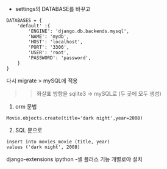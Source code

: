 - settings의 DATABASE를 바꾸고
```shell
DATABASES = {
    'default' :{
        'ENGINE': 'django.db.backends.mysql',
        'NAME': 'mydb',
        'HOST': 'localhost',
        'PORT': '3306',
        'USER': 'root',
        'PASSWORD': 'password',
    }
}
```
다시 migrate > mySQL에 적용

>> 화살표 방향을 sqlite3 -> mySQL로 (두 곳에 모두 생성)

1. orm 문법
```shell
Movie.objects.create(title='dark night',year=2008)
```
2. SQL 문으로
```shell
insert into movies_movie (title, year)
values ('dark night', 2008)
 ```

 django-extensions
 ipython -셸 플러스 기능 개별로야 설치